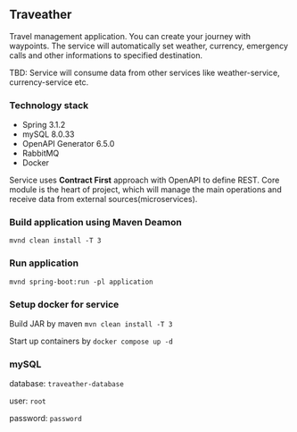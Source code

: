 <h2>Traveather</h2>

Travel management application. You can create your journey with waypoints. The service will automatically set weather, currency, emergency calls and other informations to specified destination.

TBD: Service will consume data from other services like weather-service, currency-service etc.

<h3>Technology stack</h3>

- Spring 3.1.2
- mySQL 8.0.33
- OpenAPI Generator 6.5.0
- RabbitMQ
- Docker

Service uses <b>Contract First</b> approach with OpenAPI to define REST.
Core module is the heart of project, which will manage the main operations and receive data from external sources(microservices).


<h3>Build application using Maven Deamon</h3>

`mvnd clean install -T 3`

<h3>Run application</h3>

`mvnd spring-boot:run -pl application`

<h3>Setup docker for service</h3>

Build JAR by maven
`mvn clean install -T 3`

Start up containers by
`docker compose up -d`

<h3>mySQL</h3>

database: `traveather-database`

user: `root`

password: `password`



